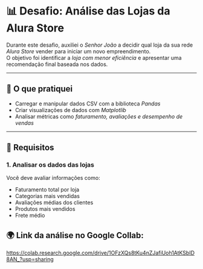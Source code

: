 # 📊 Desafio: Análise das Lojas da Alura Store

Durante este desafio, auxiliei o *Senhor João* a decidir qual loja da sua rede *Alura Store* vender para iniciar um novo empreendimento.  
O objetivo foi identificar a *loja com menor eficiência* e apresentar uma recomendação final baseada nos dados.

---

## 🚀 O que pratiquei
- Carregar e manipular dados CSV com a biblioteca *Pandas*  
- Criar visualizações de dados com *Matplotlib*  
- Analisar métricas como *faturamento, avaliações e desempenho de vendas*

---

## 📂 Requisitos

### 1. Analisar os dados das lojas
Você deve avaliar informações como:
- Faturamento total por loja  
- Categorias mais vendidas  
- Avaliações médias dos clientes  
- Produtos mais vendidos  
- Frete médio  

## 🌍 Link da análise no Google Collab:
https://colab.research.google.com/drive/1OFzXQs8tKu4nZJafiUoh1AtKSbID8AN_?usp=sharing

